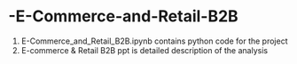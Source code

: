 # -E-Commerce-and-Retail-B2B
1. E-Commerce_and_Retail_B2B.ipynb contains python code for the project
2. E-commerce & Retail B2B ppt is detailed description of the analysis
 
